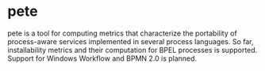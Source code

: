 pete
====

pete is a tool for computing metrics that characterize the portability of process-aware services implemented in several process languages. So far, installability metrics and their computation for BPEL processes is supported. Support for Windows Workflow and BPMN 2.0 is planned.